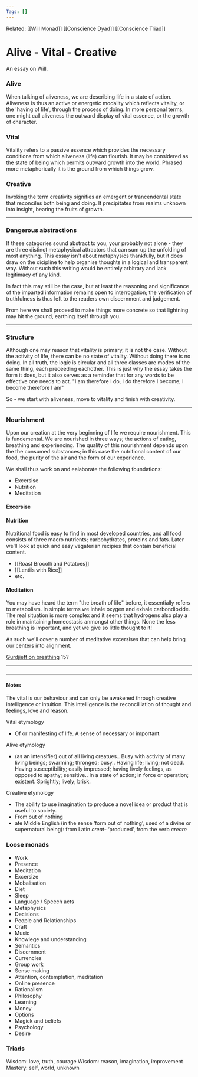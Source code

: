 ```yaml
---
Tags: []
---
```

Related: [[Will Monad]] [[Conscience Dyad]] [[Conscience Triad]]
# Alive - Vital - Creative

An essay on Will.

### Alive
When talking of aliveness, we are describing life in a state of action. Aliveness is thus an active or energetic modality which reflects vitality, or the 'having of life', through the process of doing. In more personal terms, one might call aliveness the outward display of vital essence, or the growth of character. 

### Vital
Vitality refers to a passive essence which provides the necessary conditions from which aliveness (life) can flourish. It may be considered as the state of being which permits outward growth into the world. Phrased more metaphorically it is the ground from which things grow. 

### Creative
Invoking the term creativity signifies an emergent or trancendental state that reconciles both being and doing. It precipitates from realms unknown into insight, bearing the fruits of growth. 

---
### Dangerous abstractions

If these categories sound abstract to you, your probably not alone - they are three distinct metaphysical attractors that can sum up the unfolding of most anything. This essay isn't about metaphysics thankfully, but it does draw on the dicipline to help organise thoughts in a logical and transparent way. Without such this writing would be entirely arbitrary and lack legitimacy of any kind. 

In fact this may still be the case, but at least the reasoning and significance of the imparted information remains open to interrogation; the verification of truthfulness is thus left to the readers own discernment and judgement.

From here we shall proceed to make things more concrete so that lightning may hit the ground, earthing itself through you. 

---
### Structure
Although one may reason that vitality is primary, it is not the case. Without the activity of life, there can be no state of vitality. Without doing there is no doing. In all truth, the logic is circular and all three classes are modes of the same thing, each preceeding eachother. This is just why the essay takes the form it does, but it also serves as a reminder that for any words to be effective one needs to act. "I am therefore I do, I do therefore I become, I become therefore I am"

So - we start with aliveness, move to vitality and finish with creativity. 

---

### Nourishment
Upon our creation at the very beginning of life we require nourishment. This is fundemental. We are nourished in three ways; the actions of eating, breathing and experiencing. The quality of this nourishment depends upon the the consumed substances; in this case the nutritional content of our food, the purity of the air and the form of our experience.

We shall thus work on and ealaborate the following foundations:
- Excersise
- Nutrition
- Meditation

#### Excersise

#### Nutrition
Nutritional food is easy to find in most developed countries, and all food consists of three macro nutrients; carbohydrates, proteins and fats. Later we'll look at quick and easy vegaterian recipies that contain beneficial content. 

- [[Roast Brocolli and Potatoes]]
- [[Lentils with Rice]]
- etc.

#### Meditation
You may have heard the term "the breath of life" before, it essentially refers to metabolism. In simple terms we inhale oxygen and exhale carbondioxide. The real situation is more complex and it seems that hydrogens also play a role in maintaining homeostasis anmongst other things. None the less breathing is important, and yet we give so little thought to it! 

As such we'll cover a number of meditative excersises that can help bring our centers into alignment. 

[Gurdjieff on breathing](https://archive.org/details/ViewsFromTheRealWorld1/Views+from+the+Real+World+22.MP3) 15?



---

### 

---
#### Notes
The vital is our behaviour and can only be awakened through creative intelligence or intuition. This intelligence is the reconcilliation of thought and feelings, love and reason. 

Vital etymology
- Of or manifesting of life. A sense of necessary or important. 

Alive etymology
- (as an intensifier) out of all living creatues.. Busy with activity of many living beings; swarming; thronged; busy.. Having life; living; not dead. Having susceptibility; easily impressed; having lively feelings, as opposed to apathy; sensitive.. In a state of action; in force or operation; existent. Sprightly; lively; brisk.

Creative etymology
- The ability to use imagination to produce a novel idea or product that is useful to society.
- From out of nothing
- ate Middle English (in the sense ‘form out of nothing’, used of a divine or supernatural being): from Latin _creat-_ ‘produced’, from the verb _creare_


### Loose monads
- Work
- Presence
- Meditation
- Excersize
- Mobalisation
- Diet
- Sleep
- Language / Speech acts
- Metaphysics
- Decisions
- People and Relationships
- Craft
- Music
- Knowlege and understanding
- Semantics
- Discernment
- Currencies
- Group work
- Sense making
- Attention, contemplation, meditation
- Online presence
- Rationalism
- Philosophy
- Learning
- Money
- Options
- Magick and beliefs
- Psychology
- Desire


### Triads
Wisdom: love, truth, courage
Wisdom: reason, imagination, improvement
Mastery: self, world, unknown
